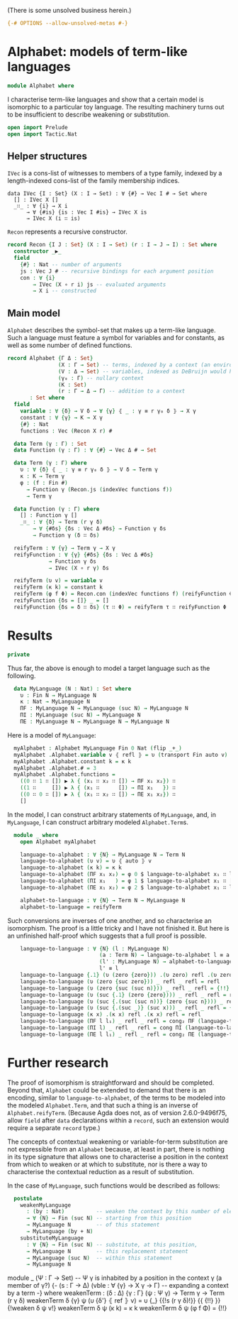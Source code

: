 
(There is some unsolved business herein.)

```agda
{-# OPTIONS --allow-unsolved-metas #-}
```
# Alphabet: models of term-like languages

```agda
module Alphabet where
```

I characterise term-like languages and show that a certain model is isomorphic to a particular toy language. The resulting machinery turns out to be insufficient to describe weakening or substitution.

```agda
open import Prelude
open import Tactic.Nat
```

## Helper structures

`IVec` is a cons-list of witnesses to members of a type family, indexed by a length-indexed cons-list of the family membership indices.

```
data IVec {I : Set} (X : I → Set) : ∀ {#} → Vec I # → Set where
  [] : IVec X []
  _∷_ : ∀ {i} → X i
      → ∀ {#is} {is : Vec I #is} → IVec X is
      → IVec X (i ∷ is)
```

`Recon` represents a recursive constructor.

```agda
record Recon {I J : Set} (X : I → Set) (r : I → J → I) : Set where
  constructor _▶_
  field
    {#} : Nat -- number of arguments
    js : Vec J # -- recursive bindings for each argument position
    con : ∀ {i}
        → IVec (X ∘ r i) js -- evaluated arguments
        → X i -- constructed
```

## Main model

`Alphabet` describes the symbol-set that makes up a term-like language. Such a language must feature a symbol for variables and for constants, as well as some number of defined functions.

```agda
record Alphabet {Γ Δ : Set}
                (X : Γ → Set) -- terms, indexed by a context (an environment, as viewed from the outside)
                (V : Δ → Set) -- variables, indexed as DeBruijn would have (an environment, as viewed from the inside)
                (γ₀ : Γ) -- nullary context
                (K : Set)
                (r : Γ → Δ → Γ) -- addition to a context
       : Set where
  field
    variable : ∀ {δ} → V δ → ∀ {γ} ⦃ _ : γ ≡ r γ₀ δ ⦄ → X γ
    constant : ∀ {γ} → K → X γ
    {#} : Nat
    functions : Vec (Recon X r) #

  data Term (γ : Γ) : Set
  data Function (γ : Γ) : ∀ {#} → Vec Δ # → Set

  data Term (γ : Γ) where
    υ : ∀ {δ} ⦃ _ : γ ≡ r γ₀ δ ⦄ → V δ → Term γ
    κ : K → Term γ
    φ : (f : Fin #)
      → Function γ (Recon.js (indexVec functions f))
      → Term γ

  data Function (γ : Γ) where
    [] : Function γ []
    _∷_ : ∀ {δ} → Term (r γ δ)
        → ∀ {#δs} {δs : Vec Δ #δs} → Function γ δs
        → Function γ (δ ∷ δs)

  reifyTerm : ∀ {γ} → Term γ → X γ
  reifyFunction : ∀ {γ} {#δs} {δs : Vec Δ #δs}
             → Function γ δs
             → IVec (X ∘ r γ) δs

  reifyTerm (υ v) = variable v
  reifyTerm (κ k) = constant k
  reifyTerm (φ f Φ) = Recon.con (indexVec functions f) (reifyFunction Φ)
  reifyFunction {δs = []} _ = []
  reifyFunction {δs = δ ∷ δs} (τ ∷ Φ) = reifyTerm τ ∷ reifyFunction Φ
```

# Results

```agda
private
```

Thus far, the above is enough to model a target language such as the following.

```agda
  data MyLanguage (N : Nat) : Set where
    υ : Fin N → MyLanguage N
    κ : Nat → MyLanguage N
    ΠF : MyLanguage N → MyLanguage (suc N) → MyLanguage N
    ΠI : MyLanguage (suc N) → MyLanguage N
    ΠE : MyLanguage N → MyLanguage N → MyLanguage N
```

Here is a model of `MyLanguage`:

```agda
  myAlphabet : Alphabet MyLanguage Fin 0 Nat (flip _+_)
  myAlphabet .Alphabet.variable v ⦃ refl ⦄ = υ (transport Fin auto v)
  myAlphabet .Alphabet.constant k = κ k
  myAlphabet .Alphabet.# = 3
  myAlphabet .Alphabet.functions =
    ((0 ∷ 1 ∷ []) ▶ λ { (x₁ ∷ x₂ ∷ []) → ΠF x₁ x₂}) ∷
    ((1 ∷     []) ▶ λ { (x₁ ∷      []) → ΠI x₁   }) ∷
    ((0 ∷ 0 ∷ []) ▶ λ { (x₁ ∷ x₂ ∷ []) → ΠE x₁ x₂}) ∷
    []
```

In the model, I can construct arbitrary statements of `MyLanguage`, and, in `MyLanguage`, I can construct arbitrary modeled `Alphabet.Term`s.

```agda
  module _ where
    open Alphabet myAlphabet

    language-to-alphabet : ∀ {N} → MyLanguage N → Term N
    language-to-alphabet (υ v) = υ ⦃ auto ⦄ v
    language-to-alphabet (κ k) = κ k
    language-to-alphabet (ΠF x₁ x₂) = φ 0 $ language-to-alphabet x₁ ∷ language-to-alphabet x₂ ∷ []
    language-to-alphabet (ΠI x₁   ) = φ 1 $ language-to-alphabet x₁ ∷ []
    language-to-alphabet (ΠE x₁ x₂) = φ 2 $ language-to-alphabet x₁ ∷ language-to-alphabet x₂ ∷ []

    alphabet-to-language : ∀ {N} → Term N → MyLanguage N
    alphabet-to-language = reifyTerm
```

Such conversions are inverses of one another, and so characterise an isomorphism. The proof is a little tricky and I have not finished it. But here is an unfinished half-proof which suggests that a full proof is possible.

```agda
    language-to-language : ∀ {N} (l : MyLanguage N)
                             (a : Term N) → language-to-alphabet l ≡ a →
                             (l' : MyLanguage N) → alphabet-to-language a ≡ l' →
                             l' ≡ l
    language-to-language {.1} (υ (zero {zero})) .(υ zero) refl .(υ zero) refl = refl
    language-to-language (υ (zero {suc zero})) _ refl _ refl = refl
    language-to-language (υ (zero {suc (suc n)})) _ refl _ refl = {!!}
    language-to-language (υ (suc {.1} (zero {zero}))) _ refl _ refl = refl
    language-to-language (υ (suc {.(suc (suc n))} (zero {suc n}))) _ refl _ refl = {!!}
    language-to-language (υ (suc {.(suc _)} (suc x))) _ refl _ refl = {!!}
    language-to-language (κ x) .(κ x) refl .(κ x) refl = refl
    language-to-language (ΠF l l₁) _ refl _ refl = cong₂ ΠF (language-to-language l _ refl _ refl) (language-to-language l₁ _ refl _ refl)
    language-to-language (ΠI l) _ refl _ refl = cong ΠI (language-to-language l _ refl _ refl)
    language-to-language (ΠE l l₁) _ refl _ refl = cong₂ ΠE (language-to-language l _ refl _ refl) (language-to-language l₁ _ refl _ refl)
```

# Further research

The proof of isomorphism is straightforward and should be completed. Beyond that, `Alphabet` could be extended to demand that there is an encoding, similar to `language-to-alphabet`, of the terms to be modeled into the modeled `Alphabet.Term`, and that such a thing is an inverse of `Alphabet.reifyTerm`. (Because Agda does not, as of version 2.6.0-9496f75, allow `field` after `data` declarations within a `record`, such an extension would require a separate `record` type.)

The concepts of contextual weakening or variable-for-term substitution are not expressible from an `Alphabet` because, at least in part, there is nothing in its type signature that allows one to characterise a position in the context from which to weaken or at which to substitute, nor is there a way to characterise the contextual reduction as a result of substitution.

In the case of `MyLanguage`, such functions would be described as follows:

```agda
  postulate
    weakenMyLanguage
      : (by : Nat)          -- weaken the context by this number of elements
      → ∀ {N} → Fin (suc N) -- starting from this position
      → MyLanguage N        -- of this statement
      → MyLanguage (by + N)
    substituteMyLanguage
      : ∀ {N} → Fin (suc N) -- substitute, at this position,
      → MyLanguage N        -- this replacement statement
      → MyLanguage (suc N)  -- within this statement
      → MyLanguage N
```

<scribbling>

  module _ (Ψ : Γ → Set) -- Ψ γ is inhabited by a position in the context γ (a member of γ?)
           {-
           (s : Γ → Δ)
           (vble : ∀ {γ} → X γ → Γ) -- expanding a context by a term
           -}
    where
    weakenTerm : (δ : Δ) {γ : Γ} (ψ : Ψ γ) → Term γ → Term (r γ δ)
    weakenTerm δ {γ} ψ (υ {δ'} ⦃ ref ⦄ v) = υ {_} {{!s (r γ δ)!}} {{ {!!} }} {!weaken δ ψ v!}
    weakenTerm δ ψ (κ k) = κ k
    weakenTerm δ ψ (φ f Φ) = {!!}

</scribbling>
